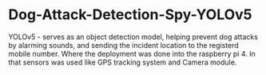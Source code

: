 # Dog-Attack-Detection-Spy-YOLOv5

YOLOv5 - serves as an object detection model, helping prevent dog attacks by alarming sounds, and sending the incident location to the registerd mobile number.
Where the deployment was done into the raspberry pi 4. In that sensors was used like GPS tracking system and Camera module.
